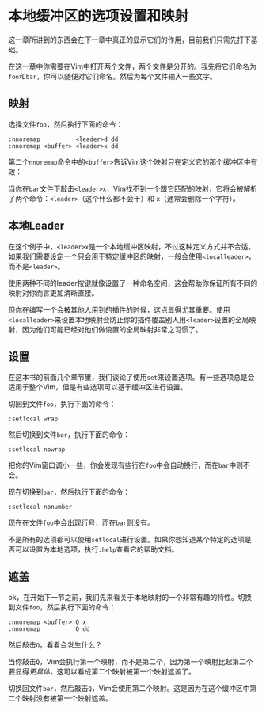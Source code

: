 
本地缓冲区的选项设置和映射
=================================

这一章所讲到的东西会在下一章中真正的显示它们的作用，目前我们只需先打下基础。

在这一章中你需要在Vim中打开两个文件，两个文件是分开的。我先将它们命名为`foo`和`bar`，你可以随便对它们命名。然后为每个文件输入一些文字。

映射
--------

选择文件`foo`，然后执行下面的命令：

    :nnoremap          <leader>d dd
    :nnoremap <buffer> <leader>x dd

第二个`nnoremap`命令中的`<buffer>`告诉Vim这个映射只在定义它的那个缓冲区中有效：

当你在`bar`文件下敲击`<leader>x`，Vim找不到一个跟它匹配的映射，它将会被解析了两个命令：`<leader>`（这个什么都不会干）和 `x`（通常会删除一个字符）。

本地Leader
------------

在这个例子中，`<leader>x`是一个本地缓冲区映射，不过这种定义方式并不合适。如果我们需要设定一个只会用于特定缓冲区的映射，一般会使用`<localleader>`，而不是`<leader>`。

使用两种不同的leader按键就像设置了一种命名空间，这会帮助你保证所有不同的映射对你而言更加清晰直接。

但你在编写一个会被其他人用到的插件的时候，这点显得尤其重要。使用`<localleader>`来设置本地映射会防止你的插件覆盖别人用`<leader>`设置的全局映射，因为他们可能已经对他们做设置的全局映射非常之习惯了。

设置
--------

在这本书的前面几个章节里，我们谈论了使用`set`来设置选项。有一些选项总是会适用于整个Vim，但是有些选项可以基于缓冲区进行设置。

切回到文件`foo`，执行下面的命令：

    :setlocal wrap

然后切换到文件`bar`，执行下面的命令：

    :setlocal nowrap

把你的Vim窗口调小一些，你会发现有些行在`foo`中会自动换行，而在`bar`中则不会。

现在切换到`bar`，然后执行下面的命令：

    :setlocal nonumber

现在在文件`foo`中会出现行号，而在`bar`则没有。

不是所有的选项都可以使用`setlocal`进行设置。如果你想知道某个特定的选项是否可以设置为本地选项，执行`:help`查看它的帮助文档。

遮盖
---------

ok，在开始下一节之前，我们先来看关于本地映射的一个非常有趣的特性。切换到文件`foo`，然后执行下面的命令：

    :nnoremap <buffer> Q x
    :nnoremap          Q dd

然后敲击`Q`，看看会发生什么？

当你敲击`Q`，Vim会执行第一个映射，而不是第二个，因为第一个映射比起第二个要显得*更具体*，这可以看成第二个映射被第一个映射遮盖了。

切换回文件`bar`，然后敲击`Q`，Vim会使用第二个映射。这是因为在这个缓冲区中第二个映射没有被第一个映射遮盖。

